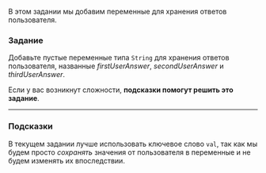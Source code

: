 В этом задании мы добавим переменные для хранения ответов пользователя.

### Задание

Добавьте пустые переменные типа `String` для хранения ответов пользователя, названные _firstUserAnswer_, _secondUserAnswer_ и _thirdUserAnswer_.

Если у вас возникнут сложности, **подсказки помогут решить это задание**.

----

### Подсказки

<div class="hint" title="Щелкните здесь, чтобы узнать, какое ключевое слово — val или var — лучше использовать">

В текущем задании лучше использовать ключевое слово `val`, так как мы будем просто _сохранять_ значения от пользователя в переменные и не будем изменять их впоследствии.

</div>